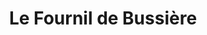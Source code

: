 ---
title: "Le Fournil de Bussière"
url: /val-doire-et-gartempe/le-fournil-de-bussiere/
shop: boulangerie
---